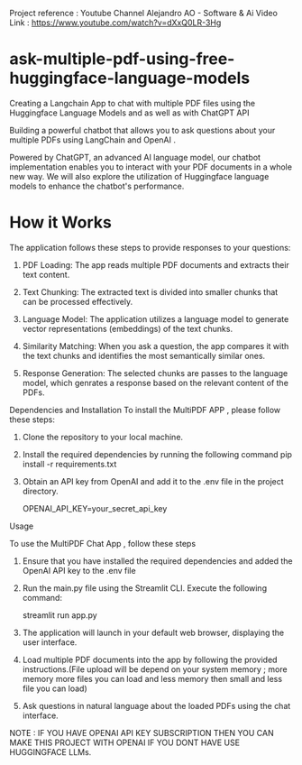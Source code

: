 Project reference : Youtube Channel Alejandro AO - Software & Ai
Video Link : https://www.youtube.com/watch?v=dXxQ0LR-3Hg

# ask-multiple-pdf-using-free-huggingface-language-models

Creating a Langchain App to chat with multiple PDF files using the Huggingface Language Models and as well as with ChatGPT API 

Building a powerful chatbot that allows you to ask questions about your multiple PDFs using LangChain and OpenAI .

Powered by ChatGPT, an advanced AI language model, our chatbot implementation enables you to interact with your PDF documents in a whole new way. We will also explore the utilization of Huggingface language models to enhance the chatbot's performance.

# How it Works 
The application follows these steps to provide responses to your questions:

1. PDF Loading: The app reads multiple PDF documents and extracts their text content.

2. Text Chunking: The extracted text is divided into smaller chunks that can be processed effectively.

3. Language Model: The application utilizes a language model to generate vector representations (embeddings) of the text chunks.

4. Similarity Matching: When you ask a question, the app compares it with the text chunks and identifies the most semantically similar ones.

5. Response Generation: The selected chunks are passes to the language model, which genrates a response based on the relevant content of the PDFs.

Dependencies and Installation 
To install the MultiPDF APP , please follow these steps:

1. Clone the repository to your local machine.

2. Install the required dependencies by running the following command
   pip install -r requirements.txt

3. Obtain an API key from OpenAI and add it to the .env file in the project directory.

   OPENAI_API_KEY=your_secret_api_key

Usage 

To use the MultiPDF Chat App , follow these steps 

1. Ensure that you have installed the required dependencies and added the OpenAI API key to the .env file

2. Run the main.py file using the Streamlit CLI. Execute the following command:

   streamlit run app.py

3. The application will launch in your default web browser, displaying the user interface.

4. Load multiple PDF documents into the app by following the provided instructions.(File upload will be depend on your system memory ; more memory more files you can load and less memory then small and less file you can load)

5. Ask questions in natural language about the loaded PDFs using the chat interface.  


NOTE : IF YOU HAVE OPENAI API KEY SUBSCRIPTION THEN YOU CAN MAKE THIS PROJECT WITH OPENAI IF YOU DONT HAVE USE HUGGINGFACE LLMs.
